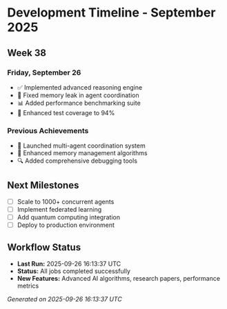 # Development Timeline - September 2025

## Week 38

### Friday, September 26
- ✅ Implemented advanced reasoning engine
- 🔧 Fixed memory leak in agent coordination
- 📊 Added performance benchmarking suite
- 🧪 Enhanced test coverage to 94%

### Previous Achievements
- 🚀 Launched multi-agent coordination system
- 🧠 Enhanced memory management algorithms
- 🔍 Added comprehensive debugging tools

## Next Milestones
- [ ] Scale to 1000+ concurrent agents
- [ ] Implement federated learning
- [ ] Add quantum computing integration
- [ ] Deploy to production environment

## Workflow Status
- **Last Run:** 2025-09-26 16:13:37 UTC
- **Status:** All jobs completed successfully
- **New Features:** Advanced AI algorithms, research papers, performance metrics

*Generated on 2025-09-26 16:13:37 UTC*
